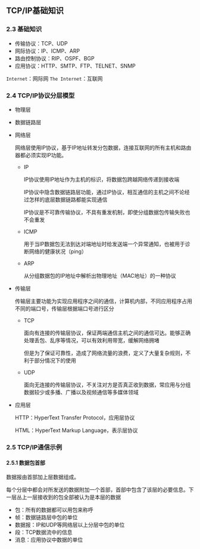 ## TCP/IP基础知识

### 2.3 基础知识

* 传输协议：TCP、UDP
* 网际协议：IP、ICMP、ARP
* 路由控制协议：RIP、OSPF、BGP
* 应用协议：HTTP、SMTP、FTP、TELNET、SNMP

`Internet`：网际网
`The Internet`：互联网

### 2.4 TCP/IP协议分层模型

* 物理层
* 数据链路层
* 网络层

	网络层使用IP协议，基于IP地址转发分包数据，连接互联网的所有主机和路由器都必须实现IP功能。

	* IP

		IP协议使用IP地址作为主机的标识，将数据包跨越网络传递到接收端

		IP协议中隐含数据链路层功能，通过IP协议，相互通信的主机之间不论经过怎样的底层数据链路都能实现通信

		IP协议是不可靠传输协议，不具有重发机制，即使分组数据包传输失败也不会重发

	* ICMP

		用于当IP数据包无法到达对端地址时给发送端一个异常通知，也被用于诊断网络的健康状况（ping）

	* ARP

		从分组数据包的IP地址中解析出物理地址（MAC地址）的一种协议

* 传输层

	传输层主要功能为实现应用程序之间的通信，计算机内部，不同应用程序占用不同的端口号，传输层根据端口号进行区分

	* TCP

		面向有连接的传输层协议，保证两端通信主机之间的通信可达。能够正确处理丢包、乱序等情况，可以有效利用带宽，缓解网络拥堵

		但是为了保证可靠性，造成了网络流量的浪费，定义了大量复杂规则，不利于部分情况下的使用

	* UDP

		面向无连接的传输层协议，不关注对方是否真正收到数据，常应用与分组数据较少或多播、广播以及视频通信等多媒体领域

* 应用层

	HTTP：HyperText Transfer Protocol，应用层协议

	HTML：HyperText Markup Language，表示层协议

### 2.5 TCP/IP通信示例

#### 2.5.1 数据包首部

数据报由首部加上层数据组成。

每个分层中都会对所发送的数据附加一个首部，首部中包含了该层的必要信息。下一层丛上一层接收到的包全部被认为是本层的数据

* 包：所有的数据都可以用包来称呼
* 帧：数据链路层中包的单位
* 数据报：IP和UDP等网络层以上分层中包的单位
* 段：TCP数据流中的信息
* 消息：应用协议中数据的单位



